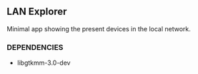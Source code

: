## LAN Explorer

Minimal app showing the present devices in the local network.


### DEPENDENCIES


* libgtkmm-3.0-dev
